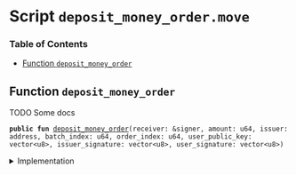 
<a name="SCRIPT"></a>

# Script `deposit_money_order.move`

### Table of Contents

-  [Function `deposit_money_order`](#SCRIPT_deposit_money_order)



<a name="SCRIPT_deposit_money_order"></a>

## Function `deposit_money_order`

TODO Some docs


<pre><code><b>public</b> <b>fun</b> <a href="#SCRIPT_deposit_money_order">deposit_money_order</a>(receiver: &signer, amount: u64, issuer: address, batch_index: u64, order_index: u64, user_public_key: vector&lt;u8&gt;, issuer_signature: vector&lt;u8&gt;, user_signature: vector&lt;u8&gt;)
</code></pre>



<details>
<summary>Implementation</summary>


<pre><code><b>fun</b> <a href="#SCRIPT_deposit_money_order">deposit_money_order</a>(receiver: &signer,
                        amount: u64,
                        issuer: address,
                        batch_index: u64,
                        order_index: u64,
                        user_public_key: vector&lt;u8&gt;,
                        issuer_signature: vector&lt;u8&gt;,
                        user_signature: vector&lt;u8&gt;,
) {
    <a href="../../modules/doc/MoneyOrder.md#0x1_MoneyOrder_deposit_money_order">MoneyOrder::deposit_money_order</a>(receiver,
                                    <a href="../../modules/doc/MoneyOrder.md#0x1_MoneyOrder_money_order_descriptor">MoneyOrder::money_order_descriptor</a>(
                                        receiver,
                                        amount,
                                        issuer,
                                        batch_index,
                                        order_index,
                                        user_public_key),
                                    issuer_signature,
                                    user_signature);
}
</code></pre>



</details>
